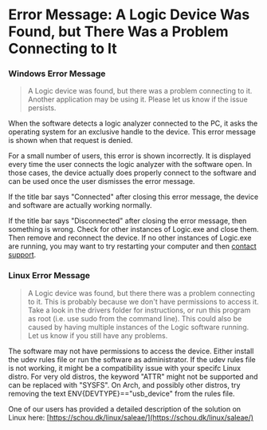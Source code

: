 # Error Message: A Logic Device Was Found, but There Was a Problem Connecting to It

### Windows Error Message

> A Logic device was found, but there was a problem connecting to it. Another application may be using it. Please let us know if the issue persists.

When the software detects a logic analyzer connected to the PC, it asks the operating system for an exclusive handle to the device. This error message is shown when that request is denied.

For a small number of users, this error is shown incorrectly. It is displayed every time the user connects the logic analyzer with the software open. In those cases, the device actually does properly connect to the software and can be used once the user dismisses the error message.

If the title bar says "Connected" after closing this error message, the device and software are actually working normally.

If the title bar says "Disconnected" after closing the error message, then something is wrong. Check for other instances of Logic.exe and close them. Then remove and reconnect the device. If no other instances of Logic.exe are running, you may want to try restarting your computer and then [contact support](https://contact.saleae.com/hc/en-us/requests/new).

### Linux Error Message

> A Logic device was found, but there there was a problem connecting to it. This is probably because we don't have permissions to access it. Take a look in the drivers folder for instructions, or run this program as root (i.e. use sudo from the command line). This could also be caused by having multiple instances of the Logic software running. Let us know if you still have any problems.

The software may not have permissions to access the device. Either install the udev rules file or run the software as administrator. If the udev rules file is not working, it might be a compatibility issue with your specifc Linux distro. For very old distros, the keyword "ATTR" might not be supported and can be replaced with "SYSFS". On Arch, and possibly other distros, try removing the text ENV{DEVTYPE}=="usb\_device" from the rules file.

One of our users has provided a detailed description of the solution on Linux here: [https://schou.dk/linux/saleae/](https://schou.dk/linux/saleae/)
